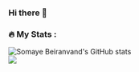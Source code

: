 ### Hi there 👋

### :fire: My Stats :

![Somaye Beiranvand's GitHub stats](https://github-readme-stats.vercel.app/api?username=somaye-beiranvand&show_icons=true&theme=highcontrast)
</br>
![](https://komarev.com/ghpvc/?username=somaye-beiranvand)

